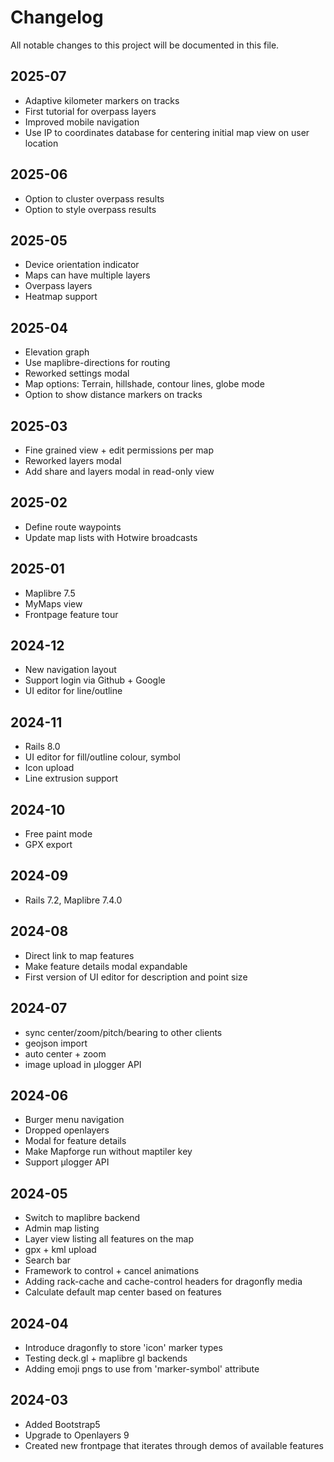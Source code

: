 # Changelog

All notable changes to this project will be documented in this file.

## 2025-07

* Adaptive kilometer markers on tracks
* First tutorial for overpass layers
* Improved mobile navigation
* Use IP to coordinates database for centering initial map view on user location

## 2025-06

* Option to cluster overpass results
* Option to style overpass results

## 2025-05

* Device orientation indicator
* Maps can have multiple layers
* Overpass layers
* Heatmap support

## 2025-04

* Elevation graph
* Use maplibre-directions for routing
* Reworked settings modal
* Map options: Terrain, hillshade, contour lines, globe mode
* Option to show distance markers on tracks

## 2025-03

* Fine grained view + edit permissions per map
* Reworked layers modal
* Add share and layers modal in read-only view

## 2025-02

* Define route waypoints
* Update map lists with Hotwire broadcasts

## 2025-01

* Maplibre 7.5
* MyMaps view
* Frontpage feature tour

## 2024-12

* New navigation layout
* Support login via Github + Google
* UI editor for line/outline

## 2024-11

* Rails 8.0
* UI editor for fill/outline colour, symbol
* Icon upload
* Line extrusion support

## 2024-10

* Free paint mode
* GPX export

## 2024-09

* Rails 7.2, Maplibre 7.4.0

## 2024-08

* Direct link to map features
* Make feature details modal expandable
* First version of UI editor for description and point size


## 2024-07

* sync center/zoom/pitch/bearing to other clients
* geojson import
* auto center + zoom
* image upload in µlogger API


## 2024-06

* Burger menu navigation
* Dropped openlayers
* Modal for feature details
* Make Mapforge run without maptiler key
* Support µlogger API

## 2024-05

* Switch to maplibre backend
* Admin map listing
* Layer view listing all features on the map
* gpx + kml upload
* Search bar
* Framework to control + cancel animations
* Adding rack-cache and cache-control headers for dragonfly media
* Calculate default map center based on features

## 2024-04

* Introduce dragonfly to store 'icon' marker types
* Testing deck.gl + maplibre gl backends
* Adding emoji pngs to use from 'marker-symbol' attribute

## 2024-03

* Added Bootstrap5
* Upgrade to Openlayers 9
* Created new frontpage that iterates through demos of available features
